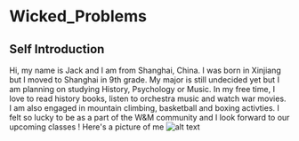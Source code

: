 # Wicked_Problems
## Self Introduction
Hi, my name is Jack and I am from Shanghai, China. I was born in Xinjiang but I moved to Shanghai in 9th grade. My major is still undecided yet but I am planning on studying History, Psychology or Music. In my free time, I love to read history books, listen to orchestra music and watch war movies. I am also engaged in mountain climbing, basketball and boxing activties. I felt so lucky to be as a part of the W&M community and I look forward to our upcoming classes !
Here's a picture of me
![alt text][logo]

[logo]: file:///Users/tomylastbelovedmacbook/Downloads/IMG_1483.JPG
